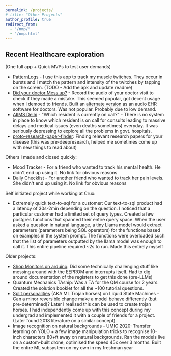```yaml
---
permalink: /projects/
# title: "Other Projects"
author_profile: true
redirect_from: 
  - "/nmp/"
  - "/nmp.html"
---
```

## Recent Healthcare exploration 
(One full app + Quick MVPs to test user demands)
- [PatternLogs](https://github.com/mvakde/PatternLogs) - I use this app to track my muscle twitches. They occur in bursts and I match the pattern and intensity of the twitches by tapping on the screen. (TODO - Add the apk and update readme)
- [Did your doctor Mess up?](https://mvakde.github.io/demo/) - Record the audio of your doctor visit to check if they made a mistake. This seemed popular, got decent usage when I demoed to friends. Built an [alternate version](https://mvakde.github.io/demo2/) as an audio EHR software for doctors. Was not popular. Probably due to low demand.
- [AIIMS Delhi](https://github.com/mvakde/AIIMS-Delhi-Which-Resident-On-Call) - "Which resident is currently on call?" - There is no system in place to know which resident is on call for consults leading to massive delays and medical issues (even deaths sometimes) everyday. It was seriously depressing to explore all the problems in govt. hospitals. 
- [proto-research-paper-finder](https://github.com/mvakde/proto-research-paper-finder): Finding relevant research papers for your disease (this was pre-deepresearch, helped me sometimes come up with new things to read about)

Others I made and closed quickly:
- Mood Tracker - For a friend who wanted to track his mental health. He didn't end up using it. No link for obvious reasons
- Daily Checklist - For another friend who wanted to track her pain levels. She didn't end up using it. No link for obvious reasons

Self initiated project while working at Crux:
- Extremely quick text-to-sql for a customer: Our text-to-sql product had a latency of 30s-2min depending on the question. I noticed that a particular customer had a limited set of query types. Created a few postgres functions that spanned their entire query space. When the user asked a question in natural language, a tiny Llama model would extract parameters (parameters being SQL operators) for the functions based on examples in the system prompt. The functions were overloaded such that the list of parameters outputted by the llama model was enough to call it. This entire pipeline required ~2s to run. Made this entirely myself

Older projects:
- [Shop Monitors on arduino](https://github.com/mvakde/shop-monitors): Did some technically challenging stuff like messing around with the EEPROM and interrupts itself. Had to dig around documentation of the registers to get this done (pre-LLMs)
- Quantum Mechanics TAship: Was a TA for the QM course for 2 years. Created the solution booklet for all the ~100 tutorial questions. 
- [Split personalities](/files/Report_Split_Personality_Simulation.pdf) (AKA ML Trojan horses) on Liquid State Machines - Can a minor reversible change make a model behave differently (but pre-determined)? Later I realised this can be used to create trojan horses. I had independently come up with this concept during my undergrad and implemented it with a couple of friends for a project. (Later found 2018 literature on a similar concept).
- Image recognition on natural backgrounds - UMIC 2020: Transfer learning on YOLO + a few image manipulation tricks to recognise 10-inch characters 80+ft away on natural backgrounds. Ran the models live on a custom-built drone, optimised the speed 45x over 3 months. Built the entire ML subsystem on my own in my freshman year

<!-- > **NOTE**: This has NOT been updated for a long time. Was a WIP, will be cringe.  

(Need to add : Machine Learning @ UMIC, Research Intern @ Paris, etc.)  
  
Simulating a brain disorder @ MELODE Labs, IITB [Link](/files/Report_Split_Personality_Simulation.pdf)
------
● Novel Idea: Simulated a brain disorder using neuromorphic computing principles   

Bachelor's Thesis @ LOQM, IITB [Link](/files/Bachelor's-Thesis-Mithil.pdf)
------
● Discovered parameters allowing 0% radiation losses in a photonic crystal  

Self-Balancing Arm
------
● Built a self-balancing arm using propellers fed with IMU and potentiometer data   
● Deployed a PID control algorithm with a kalman filter

Optical Character Reader
------
● Built an OCR to scan printed paper powered by a 2D Convoluted NN using Keras  
● Optimized the algorithm using Transfer Learning and data augmentation  
● 90% accuracy: Chars74k dataset; 80% accuracy on printed paper  

Shop Monitor [Link](https://github.com/mvakde/shop-monitors)
------
● Engineered a 2-in-1 Burglar Alarm and Fire sensor using an Arduino  
● Implemented advanced techniques that modified the Arduino functionality  

Parity-Time Symmetry [Link](https://github.com/mvakde/parity-time-symmetry)
------
● Non-hermitian hamiltonians: Implemented the Abeles’ matrix formalism in python  
● Plotted non-trivial ATRs and CPA laser points  

Chaotic Attractors [Link](/files/Strange-Attractors.pdf)
------
● Calculated multidimensional chaotic trajectories of 5 attractors using Runge-Kutta methods  

Analysis of proton-proton collisions [Link](https://github.com/mvakde/proton-collision-analysis)
------
● Reconfirmed deviations from the expected results of the transverse momentum of emitted particles  
● Analyzed 19 million datapoints (Monte Carlo data of 13 TeV collisions) in CERN’s ROOT  

Quantum Computing Reading Project [Link](/files/Quantum-Computing-Mithil-Vakde.pdf)
------
● Studied the basics of QIC and various quantum algorithms including the Deutsch-Jozsa, Quantum Fourier
Transform, Grover’s algorithm, and their implementations using quantum gates on Qiskit   -->

